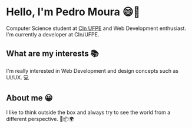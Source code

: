 # Hello, I'm Pedro Moura 😄👋 #

Computer Science student at [CIn UFPE](https://portal.cin.ufpe.br/ "CIn UFPE") and Web Development enthusiast.
I'm currently a developer at CIn/UFPE. 

## What are my interests 📚 ##

I'm really interested in Web Development and design concepts such as UI/UX. 💻

## About me 😀 ##

I like to think outside the box and always try to see the world from a different perspective. 🧐📦🌍
